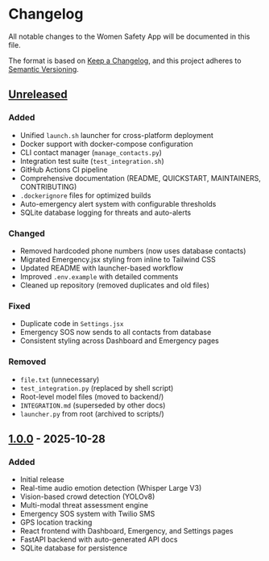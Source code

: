 # Changelog

All notable changes to the Women Safety App will be documented in this file.

The format is based on [Keep a Changelog](https://keepachangelog.com/en/1.0.0/),
and this project adheres to [Semantic Versioning](https://semver.org/spec/v2.0.0.html).

## [Unreleased]

### Added
- Unified `launch.sh` launcher for cross-platform deployment
- Docker support with docker-compose configuration
- CLI contact manager (`manage_contacts.py`)
- Integration test suite (`test_integration.sh`)
- GitHub Actions CI pipeline
- Comprehensive documentation (README, QUICKSTART, MAINTAINERS, CONTRIBUTING)
- `.dockerignore` files for optimized builds
- Auto-emergency alert system with configurable thresholds
- SQLite database logging for threats and auto-alerts

### Changed
- Removed hardcoded phone numbers (now uses database contacts)
- Migrated Emergency.jsx styling from inline to Tailwind CSS
- Updated README with launcher-based workflow
- Improved `.env.example` with detailed comments
- Cleaned up repository (removed duplicates and old files)

### Fixed
- Duplicate code in `Settings.jsx`
- Emergency SOS now sends to all contacts from database
- Consistent styling across Dashboard and Emergency pages

### Removed
- `file.txt` (unnecessary)
- `test_integration.py` (replaced by shell script)
- Root-level model files (moved to backend/)
- `INTEGRATION.md` (superseded by other docs)
- `launcher.py` from root (archived to scripts/)

## [1.0.0] - 2025-10-28

### Added
- Initial release
- Real-time audio emotion detection (Whisper Large V3)
- Vision-based crowd detection (YOLOv8)
- Multi-modal threat assessment engine
- Emergency SOS system with Twilio SMS
- GPS location tracking
- React frontend with Dashboard, Emergency, and Settings pages
- FastAPI backend with auto-generated API docs
- SQLite database for persistence

[Unreleased]: https://github.com/username/women-safety-app/compare/v1.0.0...HEAD
[1.0.0]: https://github.com/username/women-safety-app/releases/tag/v1.0.0
